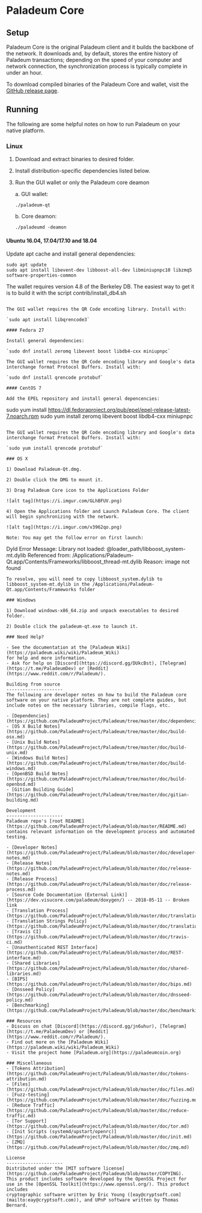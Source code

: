 Paladeum Core
==============

Setup
---------------------
Paladeum Core is the original Paladeum client and it builds the backbone of the network. It downloads and, by default, stores the entire history of Paladeum transactions; depending on the speed of your computer and network connection, the synchronization process is typically complete in under an hour.

To download compiled binaries of the Paladeum Core and wallet, visit the [GitHub release page](https://github.com/PaladeumProject/Paladeum/releases).

Running
---------------------
The following are some helpful notes on how to run Paladeum on your native platform.

### Linux

1) Download and extract binaries to desired folder.

2) Install distribution-specific dependencies listed below.

3) Run the GUI wallet or only the Paladeum core deamon

   a. GUI wallet:

   `./paladeum-qt`

   b. Core deamon:

   `./paladeumd -deamon`

#### Ubuntu 16.04, 17.04/17.10 and 18.04

Update apt cache and install general dependencies:

```
sudo apt update
sudo apt install libevent-dev libboost-all-dev libminiupnpc10 libzmq5 software-properties-common
```

The wallet requires version 4.8 of the Berkeley DB. The easiest way to get it is to build it with the script contrib/install_db4.sh


```

The GUI wallet requires the QR Code encoding library. Install with:

`sudo apt install libqrencode3`

#### Fedora 27

Install general dependencies:

`sudo dnf install zeromq libevent boost libdb4-cxx miniupnpc`

The GUI wallet requires the QR Code encoding library and Google's data interchange format Protocol Buffers. Install with:

`sudo dnf install qrencode protobuf`

#### CentOS 7

Add the EPEL repository and install general depencencies:

```
sudo yum install https://dl.fedoraproject.org/pub/epel/epel-release-latest-7.noarch.rpm
sudo yum install zeromq libevent boost libdb4-cxx miniupnpc
```

The GUI wallet requires the QR Code encoding library and Google's data interchange format Protocol Buffers. Install with:

`sudo yum install qrencode protobuf`

### OS X

1) Download Paladeum-Qt.dmg.

2) Double click the DMG to mount it.

3) Drag Paladeum Core icon to the Applications Folder

![alt tag](https://i.imgur.com/GLhBFUV.png)

4) Open the Applications folder and Launch Paladeum Core. The client will begin synchronizing with the network.

![alt tag](https://i.imgur.com/v3962qo.png)

Note: You may get the follow error on first launch:
```
Dyld Error Message:
  Library not loaded: @loader_path/libboost_system-mt.dylib
  Referenced from: /Applications/Paladeum-Qt.app/Contents/Frameworks/libboost_thread-mt.dylib
  Reason: image not found
```
To resolve, you will need to copy libboost_system.dylib to libboost_system-mt.dylib in the /Applications/Paladeum-Qt.app/Contents/Frameworks folder

### Windows

1) Download windows-x86_64.zip and unpack executables to desired folder.

2) Double click the paladeum-qt.exe to launch it.

### Need Help?

- See the documentation at the [Paladeum Wiki](https://paladeum.wiki/wiki/Paladeum_Wiki)
for help and more information.
- Ask for help on [Discord](https://discord.gg/DUkcBst), [Telegram](https://t.me/PaladeumDev) or [Reddit](https://www.reddit.com/r/Paladeum/).

Building from source
---------------------
The following are developer notes on how to build the Paladeum core software on your native platform. They are not complete guides, but include notes on the necessary libraries, compile flags, etc.

- [Dependencies](https://github.com/PaladeumProject/Paladeum/tree/master/doc/dependencies.md)
- [OS X Build Notes](https://github.com/PaladeumProject/Paladeum/tree/master/doc/build-osx.md)
- [Unix Build Notes](https://github.com/PaladeumProject/Paladeum/tree/master/doc/build-unix.md)
- [Windows Build Notes](https://github.com/PaladeumProject/Paladeum/tree/master/doc/build-windows.md)
- [OpenBSD Build Notes](https://github.com/PaladeumProject/Paladeum/tree/master/doc/build-openbsd.md)
- [Gitian Building Guide](https://github.com/PaladeumProject/Paladeum/tree/master/doc/gitian-building.md)

Development
---------------------
Paladeum repo's [root README](https://github.com/PaladeumProject/Paladeum/blob/master/README.md) contains relevant information on the development process and automated testing.

- [Developer Notes](https://github.com/PaladeumProject/Paladeum/blob/master/doc/developer-notes.md)
- [Release Notes](https://github.com/PaladeumProject/Paladeum/blob/master/doc/release-notes.md)
- [Release Process](https://github.com/PaladeumProject/Paladeum/blob/master/doc/release-process.md)
- [Source Code Documentation (External Link)](https://dev.visucore.com/paladeum/doxygen/) -- 2018-05-11 -- Broken link
- [Translation Process](https://github.com/PaladeumProject/Paladeum/blob/master/doc/translation_process.md)
- [Translation Strings Policy](https://github.com/PaladeumProject/Paladeum/blob/master/doc/translation_strings_policy.md)
- [Travis CI](https://github.com/PaladeumProject/Paladeum/blob/master/doc/travis-ci.md)
- [Unauthenticated REST Interface](https://github.com/PaladeumProject/Paladeum/blob/master/doc/REST-interface.md)
- [Shared Libraries](https://github.com/PaladeumProject/Paladeum/blob/master/doc/shared-libraries.md)
- [BIPS](https://github.com/PaladeumProject/Paladeum/blob/master/doc/bips.md)
- [Dnsseed Policy](https://github.com/PaladeumProject/Paladeum/blob/master/doc/dnsseed-policy.md)
- [Benchmarking](https://github.com/PaladeumProject/Paladeum/blob/master/doc/benchmarking.md)

### Resources
- Discuss on chat [Discord](https://discord.gg/jn6uhur), [Telegram](https://t.me/PaladeumDev) or [Reddit](https://www.reddit.com/r/Paladeum/).
- Find out more on the [Paladeum Wiki](https://paladeum.wiki/wiki/Paladeum_Wiki)
- Visit the project home [Paladeum.org](https://paladeumcoin.org)

### Miscellaneous
- [Tokens Attribution](https://github.com/PaladeumProject/Paladeum/blob/master/doc/tokens-attribution.md)
- [Files](https://github.com/PaladeumProject/Paladeum/blob/master/doc/files.md)
- [Fuzz-testing](https://github.com/PaladeumProject/Paladeum/blob/master/doc/fuzzing.md)
- [Reduce Traffic](https://github.com/PaladeumProject/Paladeum/blob/master/doc/reduce-traffic.md)
- [Tor Support](https://github.com/PaladeumProject/Paladeum/blob/master/doc/tor.md)
- [Init Scripts (systemd/upstart/openrc)](https://github.com/PaladeumProject/Paladeum/blob/master/doc/init.md)
- [ZMQ](https://github.com/PaladeumProject/Paladeum/blob/master/doc/zmq.md)

License
---------------------
Distributed under the [MIT software license](https://github.com/PaladeumProject/Paladeum/blob/master/COPYING).
This product includes software developed by the OpenSSL Project for use in the [OpenSSL Toolkit](https://www.openssl.org/). This product includes
cryptographic software written by Eric Young ([eay@cryptsoft.com](mailto:eay@cryptsoft.com)), and UPnP software written by Thomas Bernard.
